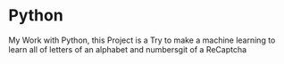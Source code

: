 # Python
My Work with Python, this Project is a Try to make a machine learning to learn all of letters of an alphabet and numbersgit  of a ReCaptcha
